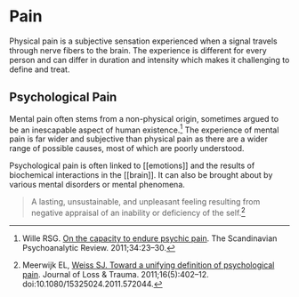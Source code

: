 # Pain
Physical pain is a subjective sensation experienced when a signal travels through nerve fibers to the brain. The experience is different for every person and can differ in duration and intensity which makes it challenging to define and treat.

## Psychological Pain
Mental pain often stems from a non-physical origin, sometimes argued to be an inescapable aspect of human existence.[^1] The experience of mental pain is far wider and subjective than physical pain as there are a wider range of possible causes, most of which are poorly understood.

Psychological pain is often linked to [[emotions]] and the results of biochemical interactions in the [[brain]]. It can also be brought about by various mental disorders or mental phenomena.

> A lasting, unsustainable, and unpleasant feeling resulting from negative appraisal of an inability or deficiency of the self.[^2]


[^1]:  Wille RSG. [On the capacity to endure psychic pain](doi:10.1080/01062301.2011.10592880.http://www.pep-web.org/document.php?id=spr.034.0023a). The Scandinavian Psychoanalytic Review. 2011;34:23–30. 

[^2]: Meerwijk EL, [Weiss SJ. Toward a unifying definition of psychological pain](http://www.tandfonline.com/doi/abs/10.1080/15325024.2011.572044#preview). Journal of Loss & Trauma. 2011;16(5):402–12. doi:10.1080/15325024.2011.572044.